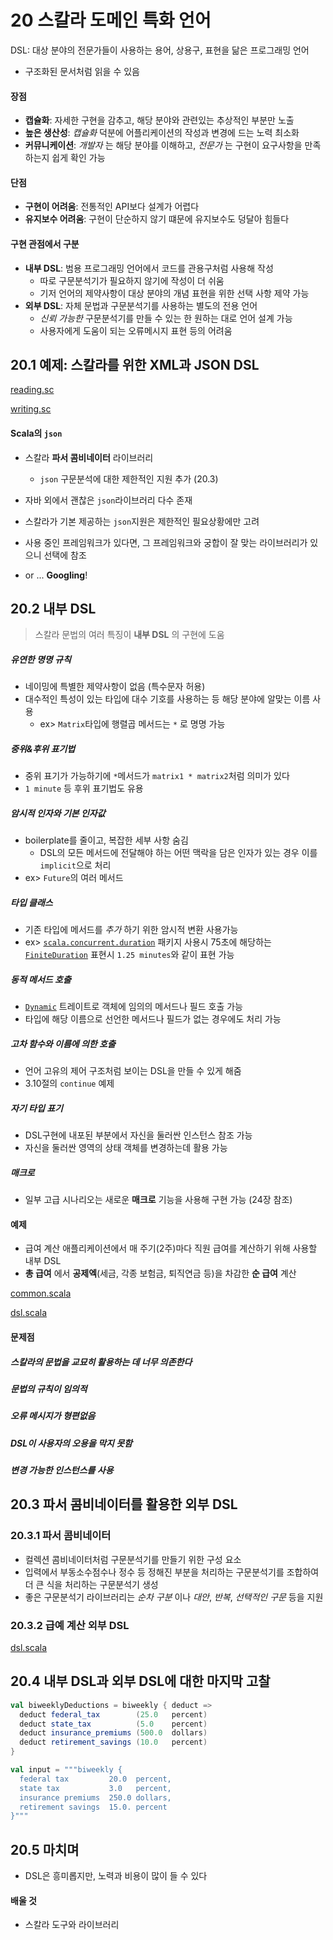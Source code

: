# 20 스칼라 도메인 특화 언어

DSL: 대상 분야의 전문가들이 사용하는 용어, 상용구, 표현을 닮은 프로그래밍 언어
- 구조화된 문서처럼 읽을 수 있음

#### 장점
- **캡슐화**: 자세한 구현을 감추고, 해당 분야와 관련있는 추상적인 부분만 노출
- **높은 생산성**: *캡슐화* 덕분에 어플리케이션의 작성과 변경에 드는 노력 최소화
- **커뮤니케이션**: *개발자* 는 해당 분야를 이해하고, *전문가* 는 구현이 요구사항을 만족하는지 쉽게 확인 가능

#### 단점
- **구현이 어려움**: 전통적인 API보다 설계가 어렵다
- **유지보수 어려움**: 구현이 단순하지 않기 떄문에 유지보수도 덩달아 힘들다

#### 구현 관점에서 구분
- **내부 DSL**: 범용 프로그래밍 언어에서 코드를 관용구처럼 사용해 작성
  - 따로 구문분석기가 필요하지 않기에 작성이 더 쉬움
  - 기저 언어의 제약사항이 대상 분야의 개념 표현을 위한 선택 사항 제약 가능
- **외부 DSL**: 자체 문법과 구문분석기를 사용하는 별도의 전용 언어
  - *신뢰 가능한* 구문분석기를 만들 수 있는 한 원하는 대로 언어 설계 가능
  - 사용자에게 도움이 되는 오류메시지 표현 등의 어려움

## 20.1 예제: 스칼라를 위한 XML과 JSON DSL

[reading.sc](../src/main/scala/dsls/xml/reading.sc)

[writing.sc](../src/main/scala/dsls/xml/writing.sc)

#### Scala의 `json`
- 스칼라 **파서 콤비네이터** 라이브러리
  - `json` 구문분석에 대한 제한적인 지원 추가 (20.3)

- 자바 외에서 괜찮은 `json`라이브러리 다수 존재
- 스칼라가 기본 제공하는 `json`지원은 제한적인 필요상황에만 고려
- 사용 중인 프레임워크가 있다면, 그 프레임워크와 궁합이 잘 맞는 라이브러리가 있으니 선택에 참조
- or ... **Googling**!

## 20.2 내부 DSL
> 스칼라 문법의 여러 특징이 **내부 DSL** 의 구현에 도움

##### 유연한 명명 규칙
- 네이밍에 특별한 제약사항이 없음 (특수문자 허용)
- 대수적인 특성이 있는 타입에 대수 기호를 사용하는 등 해당 분야에 알맞는 이름 사용
  - ex> `Matrix`타입에 행렬곱 메서드는 `*` 로 명명 가능

##### 중위&후위 표기법
- 중위 표기가 가능하기에 `*`메서드가 `matrix1 * matrix2`처럼 의미가 있다
- `1 minute` 등 후위 표기법도 유용

##### 암시적 인자와 기본 인자값
- boilerplate를 줄이고, 복잡한 세부 사항 숨김
  - DSL의 모든 메서드에 전달해야 하는 어떤 맥락을 담은 인자가 있는 경우 이를 `implicit`으로 처리
- ex> `Future`의 여러 메서드

##### 타입 클래스
- 기존 타입에 메서드를 *추가* 하기 위한 암시적 변환 사용가능
- ex> [`scala.concurrent.duration`](http://bit.ly/10884Ty) 패키지 사용시 75초에 해당하는 [`FiniteDuration`](http://bit.ly/1nWnnJN) 표현시 `1.25 minutes`와 같이 표현 가능

##### 동적 메서드 호출
- [`Dynamic`](http://bit.ly/1DDdSBj) 트레이트로 객체에 임의의 메서드나 필드 호출 가능
- 타입에 해당 이름으로 선언한 메서드나 필드가 없는 경우에도 처리 가능

##### 고차 함수와 이름에 의한 호출
- 언어 고유의 제어 구조처럼 보이는 DSL을 만들 수 있게 해줌
- 3.10절의 `continue` 예제

##### 자기 타입 표기
- DSL구현에 내포된 부분에서 자신을 둘러싼 인스턴스 참조 가능
- 자신을 둘러싼 영역의 상태 객체를 변경하는데 활용 가능

##### 매크로
- 일부 고급 시나리오는 새로운 **매크로** 기능을 사용해 구현 가능 (24장 참조)

#### 예제
- 급여 계산 애플리케이션에서 매 주기(2주)마다 직원 급여를 계산하기 위해 사용할 내부 DSL
- **총 급여** 에서 **공제엑**(세금, 각종 보험금, 퇴직연금 등)을 차감한 **순 급여** 계산

[common.scala](../src/main/scala/dsls/payroll/common.scala)

[dsl.scala](../src/main/scala/dsls/payroll/internal/dsl.scala)

#### 문제점

##### 스칼라의 문법을 교묘히 활용하는 데 너무 의존한다

##### 문법의 규칙이 임의적

##### 오류 메시지가 형편없음

##### DSL이 사용자의 오용을 막지 못함

##### 변경 가능한 인스턴스를 사용


## 20.3 파서 콤비네이터를 활용한 외부 DSL

### 20.3.1 파서 콤비네이터
- 컬렉션 콤비네이터처럼 구문분석기를 만들기 위한 구성 요소
- 입력에서 부동소수점수나 정수 등 정해진 부분을 처리하는 구문분석기를 조합하여 더 큰 식을 처리하는 구문분석기 생성
- 좋은 구문분석기 라이브러리는 *순차 구분* 이나 *대안*, *반복*, *선택적인 구문* 등을 지원

### 20.3.2 급예 계산 외부 DSL

[dsl.scala](../src/main/scala/dsls/payroll/parsercomb/dsl.scala)


## 20.4 내부 DSL과 외부 DSL에 대한 마지막 고찰
```scala
val biweeklyDeductions = biweekly { deduct =>
  deduct federal_tax        (25.0   percent)
  deduct state_tax          (5.0    percent)
  deduct insurance_premiums (500.0  dollars)
  deduct retirement_savings (10.0   percent)
}
```

```scala
val input = """biweekly {
  federal tax         20.0  percent,
  state tax           3.0   percent,
  insurance premiums  250.0 dollars,
  retirement savings  15.0. percent
}"""
```

## 20.5 마치며
- DSL은 흥미롭지만, 노력과 비용이 많이 들 수 있다

#### 배울 것
- 스칼라 도구와 라이브러리
